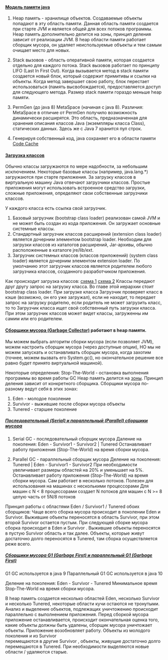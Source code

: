 #### [Модель памяти java](img/java-memory-model.png)
1. Heap память - хранилище объектов. Создаваемые объекты попадают в эту область памяти. 
Данная область памяти создается при старте JVM и является общей для всех потоков программы. 
Heap память дополнительно делится на зоны, принцип деления зависит от реализации JVM. 
В heap области памяти работает сборщик мусора, он удаляет неиспользуемые объекты и тем самым очищает место для новых.

2. Stack вызовов - область оперативной памяти, которая создается отдельно для каждого потока. 
Stack вызовов работает по принципу LIFO (Last In First Out). 
Когда вызывается метод в stack памяти создается новый блок, который содержит примитивы и ссылки на объекты. 
Когда метод завершает свою работу, блок перестает использоваться (память высвобождается), предоставляется доступ для следующего метода. 
Размер stack памяти гораздо меньше heap памяти.

3. PermGen (до java 8)  MetaSpace (начиная с java 8).
Различия: MetaSpace в отличие от PermGen получило возможность динамически расширятся.
Это область, предназначенная для хранения описания классов Java (экземпляры класса Class<T>), статических данных.
Здесь же с Java 7 хранится пул строк. 

4. Генерируя собственный код, java  сохраняет его в области памяти [Code Cache](https://docs.oracle.com/javase/8/embedded/develop-apps-platforms/codecache.htm)

#### [Загрузка классов ](img/class-loader.gif)
Обычно классы загружаются по мере надобности, за небольшим исключением. 
Некоторые базовые классы  (например, java.lang.*) загружаются при старте приложения.
За загрузку классов в виртуальную машину Java отвечают загрузчики классов. 
Простые приложения могут использовать встроенное средство загрузки, сложные приложения, определяют свои собственные загрузчики классов.

У каждого класса есть ссылка свой загрузчик. 
1. Базовый загрузчик (bootstrap class loader) реализован самой JVM и не может быть создан из кода приложения.
Он загружает основные системные классы.
2. Стандартный загрузчик классов расширений (extension class loader) является дочерним элементом bootstrap loader.
Необходим для загрузки классов из каталогов расширений, Jar-архивы, обычно расположенные в каталоге jre/lib/ext. 
3. Загрузчик системных классов (классов приложений) (system class loader) является дочерним элементом extension loader.
По умолчанию этот загрузчик классов является родителем любого загрузчика классов, созданного разработчиком приложения. 

Как происходит загрузка классов:
[схема 1](img/class-loading1.png)
[схема 2](img/class-loading2.png)
Классы передают друг другу запрос на загрузку класса. Во главе этой иерархии стоит bootstrap class loader.
При загрузке класса Загрузчик проверяет класс в кэше (возможно, он его уже загружал), 
если не находит, то передает запрос на загрузку родителю, если родитель не может загрузить класс, 
то то Загрузчик класса ищет свой собственный путь загрузки класса.
При этом загрузчик классов может видет классы, загруженны им самим или его родителем.


#### [Сборщики мусора (Garbage Collector)](img/gc.jpg) работают в heap памяти.
Мы можем выбрать алгоритм сборки мусора (если позволяет JVM), 
можем настроить сборщик мусора (через доступные опции),
НО мы не можем запускать и останавливать сборщик мусора, когда захотим
(точнее, можем вызвать его System.gc(), но окончательное решение все равно будет принято виртуальной машиной).

Некоторые определения:
Stop-The-World - остановка выполнения программы во время работы GC
Heap память делится на [зоны](img/java-heap.png). 
Принцип деления зависит от конкретного сборщика. Сборщики мусора по-разному ведут себя в этих зонах:
1. Eden - молодое поколение
2. Survivor - выжившие после сборки мусора объекты
3. Tunered - старшее поколение

##### [Последовательный (Serial) и параллельный (Parallel) сборщики мусора](img/serial-and-parallel.png)
1. Serial GC - последовательный сборщик мусора
Даление на поколения: Eden - Survivor1 - Survivor2 | Tunered
Останавливает работу приложения (Stop-The-World) на время сборки мусора.

2. Parallel GC - параллельный сборщик мусора
Деление на поколения: Tunered | Eden - Survivor1 - Survivor2
При необходимости увеличивает размеры областей на 20% и уменьшает на 5%.
Останавливает работу приложения (Stop-The-World) на время сборки мусора.
Сам работает в несколько потоков. Полезен для использования на машинах с несколькими процессорами
Для машин с N < 8 процессорами создает N потоков 
для машин с N >= 8 целую часть от 5N/8 потоков

Принцип работы с областями Eden / Survivor1 / Tunered обоих сборщиков:
Чаще всего сборка мусора происходит в поколении Eden и Survivor. 
Выжившие объекты переносятся в область Survivor, при этом второй Survivor остается пустым. 
При следующей сборке мусора сборка происходит в Eden и Survivor . 
Выжившие объекты переносятся в пустую Survivor область и так далее. 
Объекты, которые живут достаточно долго переносятся в Tunered, там сборка осуществляется реже всего.

##### [Сборщики мусора G1 (Garbage First) и параллельный G1 (Garbage First)](img/G1.png)
G1 GC используется в java 9 
Параллельный G1 GC используется в java 10

Деление на поколения:  Eden - Survivor - Tunered
Минимальное время Stop-The-World на время сборки мусора.

В heap память создается несколько областей Eden, несколько Survivor и несколько Tunered, некоторые области кучи остаются не тронутыми. 
Анализ и выделение объектов, подлежащих уничтожению происходит параллельно с выполнением приложения. 
Перед сборкой мусора приложение останавливается, происходит окончательная оценка того, какие объекты должны быть удалены, 
сборщик мусора уничтожает объекты. Приложение возобновляет работу. Объекты из молодого поколения и из Survivor  
перемещаются в другие Survivor , объекты, живущие достаточно долго перемещаются в Tunered. 
При необходимости выделяются новые области / удаляются старые.















